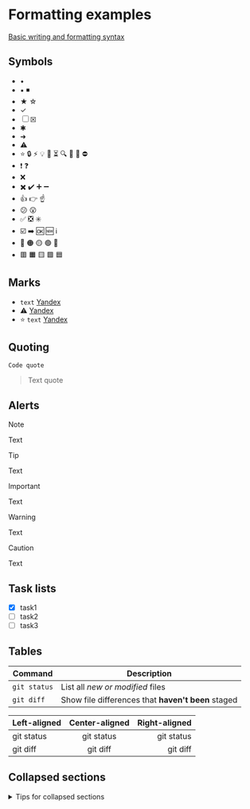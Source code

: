 # Formatting examples

[Basic writing and formatting syntax](https://docs.github.com/en/get-started/writing-on-github/getting-started-with-writing-and-formatting-on-github/basic-writing-and-formatting-syntax)

## Symbols
* •
* ▪️ ◾
* ★ ☆
* ✓
* ☐ ☒
* ✱
* ➜
* ⚠️
* ⭐ 🔒 ⚡ 💡 📌 ⏳ 🔍 🚀 🚧 ⛔
* ❗ ❓
* ❌
* ✖️ ✔️ ➕ ➖
* 👍 👉 ☝️
* 😕 😮
* ✅ ❎ ✳️
* ☑️ ➡️ 🆗 🆕 ℹ️
* 🔴 🟠 🟡 🟢 🔵
* 🟥 🟧 🟨 🟩 🟦

## Marks
* `text` [Yandex](https://yandex.ru)
* ⚠️ [Yandex](https://yandex.ru)
* ⭐ `text` [Yandex](https://yandex.ru)

## Quoting
`Code quote`
> Text quote

## Alerts
> [!NOTE]
> Text

> [!TIP]
> Text

> [!IMPORTANT]
> Text

> [!WARNING]
> Text

> [!CAUTION]
> Text

## Task lists
* [x] task1
* [ ] task2
* [ ] task3

## Tables
| Command | Description |
| --- | --- |
| `git status` | List all *new or modified* files |
| `git diff` | Show file differences that **haven't been** staged |

| Left-aligned | Center-aligned | Right-aligned |
| :---         |     :---:      |          ---: |
| git status   | git status     | git status    |
| git diff     | git diff       | git diff      |

## Collapsed sections
<details>
<summary>Tips for collapsed sections</summary>

### You can add a header

You can add text within a collapsed section.

```python
   print(f'val={x}')
```
</details>
